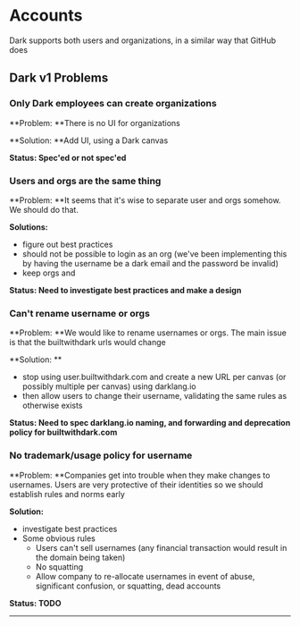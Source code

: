 # Accounts

Dark supports both users and organizations, in a similar way that GitHub does

## Dark v1 Problems

### Only Dark employees can create organizations

**Problem: **There is no UI for organizations

**Solution: **Add UI, using a Dark canvas

**Status: Spec'ed or not spec'ed**

### **Users and orgs are the same thing**

**Problem: **It seems that it's wise to separate user and orgs somehow. We should do that.

**Solutions:**

* figure out best practices
* should not be possible to login as an org (we've been implementing this by having the username be a dark email and the password be invalid)
* keep orgs and 

**Status: Need to investigate best practices and make a design**

### Can't rename username or orgs

**Problem: **We would like to rename usernames or orgs. The main issue is that the builtwithdark urls would change

**Solution: **

* stop using user.builtwithdark.com and create a new URL per canvas (or possibly multiple per canvas) using darklang.io
* then allow users to change their username, validating the same rules as otherwise exists

**Status: Need to spec darklang.io naming, and forwarding and deprecation policy for builtwithdark.com**

### **No trademark/usage policy for username**

**Problem: **Companies get into trouble when they make changes to usernames. Users are very protective of their identities so we should establish rules and norms early

**Solution:**

* investigate best practices
* Some obvious rules
  * Users can't sell usernames (any financial transaction would result in the domain being taken)
  * No squatting
  * Allow company to re-allocate usernames in event of abuse, significant confusion, or squatting, dead accounts

**Status: TODO**

****

###
